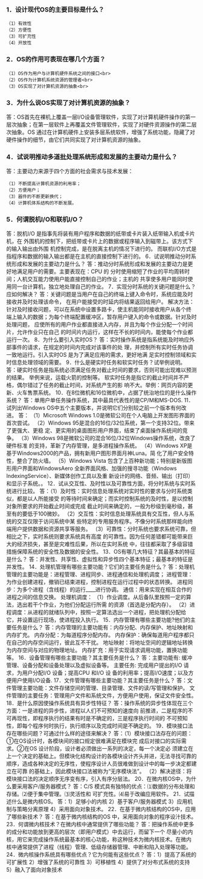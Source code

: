 ### 1．设计现代OS的主要目标是什么？

    （1）有效性 
    （2）方便性 
    （3）可扩充性 
    （4）开放性

### 2．OS的作用可表现在哪几个方面？

    （1）OS作为用户与计算机硬件系统之间的接口<br>
    （2）OS作为计算机系统资源的管理者<br>
    （3）OS实现了对计算机资源的抽象<br>
### 3．为什么说OS实现了对计算机资源的抽象？
答：OS首先在裸机上覆盖一层I/O设备管理软件，实现了对计算机硬件操作的第一层次抽象；在第一层软件上再覆盖文件管理软件，实现了对硬件资源操作的第二层次抽象。OS 通过在计算机硬件上安装多层系统软件，增强了系统功能，隐藏了对硬件操作的细节，由它们共同实现了对计算机资源的抽象。
### 4．试说明推动多道批处理系统形成和发展的主要动力是什么？
答：主要动力来源于四个方面的社会需求与技术发展：

    （1）不断提高计算机资源的利用率；
    （2）方便用户；
    （3）器件的不断更新换代；
    （4）计算机体系结构的不断发展。
### 5．何谓脱机I/O和联机I/O？
答：脱机I/O 是指事先将装有用户程序和数据的纸带或卡片装入纸带输入机或卡片机，在
外围机的控制下，把纸带或卡片上的数据或程序输入到磁带上。该方式下的输入输出由外围
机控制完成，是在脱离主机的情况下进行的。
而联机I/O方式是指程序和数据的输入输出都是在主机的直接控制下进行的。
6．试说明推动分时系统形成和发展的主要动力是什么？
答：推动分时系统形成和发展的主要动力是更好地满足用户的需要。主要表现在：CPU 的
分时使用缩短了作业的平均周转时间；人机交互能力使用户能直接控制自己的作业；主机的
共享使多用户能同时使用同一台计算机，独立地处理自己的作业。
7．实现分时系统的关键问题是什么？应如何解决？
答：关键问题是当用户在自己的终端上键入命令时，系统应能及时接收并及时处理该命令，
在用户能接受的时延内将结果返回给用户。
解决方法：针对及时接收问题，可以在系统中设置多路卡，使主机能同时接收用户从各个终
端上输入的数据；为每个终端配置缓冲区，暂存用户键入的命令或数据。针对及时处理问题，
应使所有的用户作业都直接进入内存，并且为每个作业分配一个时间片，允许作业只在自己
的时间片内运行，这样在不长的时间内，能使每个作业都运行一次。
8．为什么要引入实时OS？
答：实时操作系统是指系统能及时响应外部事件的请求，在规定的时间内完成对该事件的处
理，并控制所有实时任务协调一致地运行。引入实时OS 是为了满足应用的需求，更好地满
足实时控制领域和实时信息处理领域的需要。
9．什么是硬实时任务和软实时任务？试举例说明。
答：硬实时任务是指系统必须满足任务对截止时间的要求，否则可能出现难以预测的结果。
举例来说，运载火箭的控制等。
软实时任务是指它的截止时间并不严格，偶尔错过了任务的截止时间，对系统产生的影
响不大。举例：网页内容的更新、火车售票系统。
10．在8位微机和16位微机中，占据了统治地位的是什么操作系统？
答：单用户单任务操作系统，其中最具代表性的是CP/M和MS-DOS.
11．试列出Windows OS中五个主要版本，并说明它们分别较之前一个版本有何改进。
答：
（1）Microsoft Windows 1.0是微软公司在个人电脑上开发图形界面的首次尝试。
（2）Windows 95是混合的16位/32位系统，第一个支持32位。带来了更强大、更稳
定、更实用的桌面图形用户界面，结束了桌面操作系统间的竞争。
（3）Windows 98是微软公司的混合16位/32位Windows操作系统，改良了硬件标准
的支持，革新了内存管理，是多进程操作系统。
（4）Windows XP是基于Windows2000的产品，拥有新用户图形界面月神Luna。简
化了用户安全特性，整合了防火墙。
（5）Windows Vista 包含了上百种新功能；特别是新版图形用户界面和WindowsAero
全新界面风格、加强的搜寻功能（Windows IndexingService）、新媒体创作工具以及重
新设计的网络、音频、输出（打印）和显示子系统。。
12．试从交互性、及时性以及可靠性方面，将分时系统与实时系统进行比较。
答：（1）及时性：实时信息处理系统对实时性的要求与分时系统类似，都是以人所能接受
的等待时间来确定；而实时控制系统的及时性，是以控制对象所要求的开始截止时间或完成
截止时间来确定的，一般为秒级到毫秒级，甚至有的要低于100微妙。
（2）交互性：实时信息处理系统具有交互性，但人与系统的交互仅限于访问系统中某
些特定的专用服务程序。不像分时系统那样能向终端用户提供数据和资源共享等服务。
（3）可靠性：分时系统也要求系统可靠，但相比之下，实时系统则要求系统具有高度
的可靠性。因为任何差错都可能带来巨大的经济损失，甚至是灾难性后果，所以在实时系统
中，往往都采取了多级容错措施保障系统的安全性及数据的安全性。
13．OS有哪几大特征？其最基本的特征是什么？
答：并发性、共享性、虚拟性和异步性四个基本特征；最基本的特征是并发性。
14．处理机管理有哪些主要功能？它们的主要任务是什么？
答：处理机管理的主要功能是：进程管理、进程同步、进程通信和处理机调度；
进程管理：为作业创建进程，撤销已结束进程，控制进程在运行过程中的状态转换。
进程同步：为多个进程（含线程）的运行____进行协调。
通信：用来实现在相互合作的进程之间的信息交换。
处理机调度：
（1）作业调度。从后备队里按照一定的算法，选出若干个作业，为他们分配运行所需
的资源（首选是分配内存）。
（2）进程调度：从进程的就绪队列中，按照一定算法选出一个进程，把处理机分配给
它，并设置运行现场，使进程投入执行。
15．内存管理有哪些主要功能?他们的主要任务是什么？
答：内存管理的主要功能有：内存分配、内存保护、地址映射和内存扩充。
内存分配：为每道程序分配内存。
内存保护：确保每道用户程序都只在自己的内存空间运行，彼此互不干扰。
地址映射：将地址空间的逻辑地址转换为内存空间与对应的物理地址。
内存扩充：用于实现请求调用功能，置换功能等。
16．设备管理有哪些主要功能？其主要任务是什么？
答：主要功能有: 缓冲管理、设备分配和设备处理以及虚拟设备等。
主要任务: 完成用户提出的I/O 请求，为用户分配I/O 设备；提高CPU 和I/O 设
备的利用率；提高I/O速度；以及方便用户使用I/O设备.
17．文件管理有哪些主要功能？其主要任务是什么？
答：文件管理主要功能：文件存储空间的管理、目录管理、文件的读/写管理和保护。
文件管理的主要任务：管理用户文件和系统文件，方便用户使用，保证文件安全性。
18．是什么原因使操作系统具有异步性特征？
答：操作系统的异步性体现在三个方面：一是进程的异步性，进程以人们不可预知的速度向
前推进，二是程序的不可再现性，即程序执行的结果有时是不确定的，三是程序执行时间的
不可预知性，即每个程序何时执行，执行顺序以及完成时间是不确定的。
19．模块接口法存在哪些问题？可通过什么样的途径来解决？
答：（1）模块接口法存在的问题：①在OS设计时，各模块间的接口规定很难满足在模块完
成后对接口的实际需求。②在OS 设计阶段，设计者必须做出一系列的决定，每一个决定必
须建立在上一个决定的基础上。但模块化结构设计的各模块设计齐头并进，无法寻找可靠的
顺序，造成各种决定的无序性，使程序设计人员很难做到设计中的每一步决定都建立在可靠
的基础上，因此模块接口法被称为“无序模块法”。
（2）解决途径：将模块接口法的决定顺序无序变有序，引入有序分层法。
20．在微内核OS中，为什么要采用客户/服务器模式？
答：C/S 模式具有独特的优点：⑴数据的分布处理和存储。⑵便于集中管理。⑶灵活性和
可扩充性。⑷易于改编应用软件。
21．试描述什么是微内核OS。
答：1）足够小的内核 2）基于客户/服务器模式
3）应用机制与策略分离原理 4）采用面向对象技术。
22．在基于微内核结构的OS中，应用了哪些新技术？
答：在基于微内核结构的OS 中，采用面向对象的程序设汁技术。
23．何谓微内核技术？在微内核中通常提供了哪些功能？
答：把操作系统中更多的成分和功能放到更高的层次（即用户模式）中去运行，而留下一个
尽量小的内核，用它来完成操作系统最基本的核心功能，称这种技术为微内核技术。在微内
核中通常提供了进程（线程）管理、低级存储器管理、中断和陷入处理等功能。
24．微内核操作系统具有哪些优点？它为何能有这些优点？
答：1）提高了系统的可扩展性
2）增强了系统的可靠性
3）可移植性
4）提供了对分布式系统的支持
5）融入了面向对象技术

